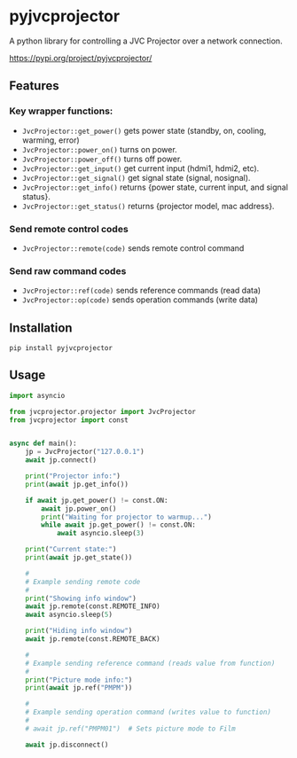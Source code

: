 # pyjvcprojector

A python library for controlling a JVC Projector over a network connection.

https://pypi.org/project/pyjvcprojector/

## Features

### Key wrapper functions:
* `JvcProjector::get_power()` gets power state (standby, on, cooling, warming, error)
* `JvcProjector::power_on()` turns on power.
* `JvcProjector::power_off()` turns off power.
* `JvcProjector::get_input()` get current input (hdmi1, hdmi2, etc).
* `JvcProjector::get_signal()` get signal state (signal, nosignal).
* `JvcProjector::get_info()` returns {power state, current input, and signal status}.
* `JvcProjector::get_status()` returns {projector model, mac address}.

### Send remote control codes
* `JvcProjector::remote(code)` sends remote control command

### Send raw command codes
* `JvcProjector::ref(code)` sends reference commands (read data)
* `JvcProjector::op(code)` sends operation commands (write data)

## Installation

```
pip install pyjvcprojector
```

## Usage

```python
import asyncio

from jvcprojector.projector import JvcProjector
from jvcprojector import const


async def main():
    jp = JvcProjector("127.0.0.1")
    await jp.connect()

    print("Projector info:")
    print(await jp.get_info())

    if await jp.get_power() != const.ON:
        await jp.power_on()
        print("Waiting for projector to warmup...")
        while await jp.get_power() != const.ON:
            await asyncio.sleep(3)

    print("Current state:")
    print(await jp.get_state())

    #
    # Example sending remote code
    #
    print("Showing info window")
    await jp.remote(const.REMOTE_INFO)
    await asyncio.sleep(5)

    print("Hiding info window")
    await jp.remote(const.REMOTE_BACK)

    #
    # Example sending reference command (reads value from function)
    #
    print("Picture mode info:")
    print(await jp.ref("PMPM"))

    #
    # Example sending operation command (writes value to function)
    #
    # await jp.ref("PMPM01")  # Sets picture mode to Film

    await jp.disconnect()
```
